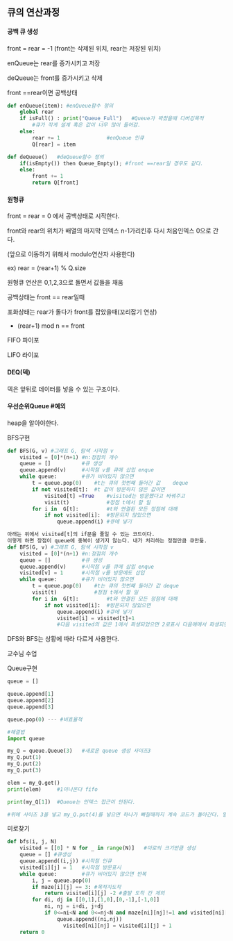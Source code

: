 ## 큐의 연산과정



#### 공백 큐 생성

front = rear = -1 (front는 삭제된 위치, rear는 저장된 위치)

enQueue는 rear를 증가시키고 저장

deQueue는 front를 증가시키고 삭제

front ==rear이면 공백상태

```python
def enQueue(item): #enQueue함수 정의
    global rear
    if isFull() : print("Queue_Full")	#Queue가 꽉찼을때 디버깅목적
        #큐가 작게 설계 혹은 값이 너무 많이 들어감.
	else:
        rear += 1				#enQueue 인큐
        Q[rear] = item
```

```python
def deQueue()	#deQueue함수 정의
	if(isEmpty()) then Queue_Empty(); #front ==rear일 경우도 같다.
    else:
		front += 1
        return Q[front]
```



#### 원형큐

front = rear = 0 에서 공백상태로 시작한다.

front와 rear의 위치가 배열의 마지막 인덱스 n-1가리킨후 다시 처음인덱스 0으로 간다.

(앞으로 이동하기 위해서 modulo연산자 사용한다)

ex) rear = (rear+1) % Q.size

원형큐 연산은 0,1,2,3으로 돌면서 값들을 채움 

공백상태는 front == rear일때

포화상태는 rear가 돌다가 front를 잡았을때(꼬리잡기 연상)

- (rear+1) mod n == front

FIFO 파이포

LIFO 라이포



#### DEQ(덱)

덱은 앞뒤로 데이터를 넣을 수 있는 구조이다.



#### 우선순위Queue	#예외

heap을 알아야한다.



BFS구현

```python
def BFS(G, v) #그래프 G, 탐색 시작점 v
	visited = [0]*(n+1)	#n:정점의 개수
    queue = []			#큐 생성
    queue.append(v)		#시작점 v를 큐에 삽입 enque
    while queue:		#큐가 비어있지 않으면
        t = queue.pop(0)	#t는 큐의 첫번째 들어간 값	deque
        if not visited[t]:	#t 값이 방문하지 않은 값이면
            visited[t] =True	#visited는 방문했다고 바꿔주고
            visit(t)			#정점 t에서 할 일
		for i in  G[t]:			#t와 연결된 모든 정점에 대해
            if not visited[i]:	#방문되지 않았으면
                queue.append(i)	#큐에 넣기
```

```python
아래는 위에서 visited[t]의 if문을 줄일 수 있는 코드이다.
이렇게 하면 장점이 queue에 중복이 생기지 않는다. 내가 처리하는 정점만큼 큐만듦.
def BFS(G, v) #그래프 G, 탐색 시작점 v
	visited = [0]*(n+1)	#n:정점의 개수
    queue = []			#큐 생성
    queue.append(v)		#시작점 v를 큐에 삽입 enque
    visited[v] = 1		#시작점 v를 방문에도 삽입
    while queue:		#큐가 비어있지 않으면
        t = queue.pop(0)	#t는 큐의 첫번째 들어간 값 deque
        visit(t)			#정점 t에서 할 일
		for i in  G[t]:			#t와 연결된 모든 정점에 대해
            if not visited[i]:	#방문되지 않았으면
                queue.append(i)	#큐에 넣기
                visited[i] = visited[t]+1
                #다음 visited의 값은 1에서 파생되었으면 2로표시 다음애에서 파생되면 3으로 표시 점점 늘려간다.
```

DFS와 BFS는 상황에 따라 다르게 사용한다.



교수님 수업

Queue구현

```python
queue = []

queue.append[1]
queue.append[2]
queue.append[3]

queue.pop(0) --- #비효율적

#해결법
import queue

my_Q = queue.Queue(3)	#새로운 queue 생성 사이즈3
my_Q.put(1)
my_Q.put(2)
my_Q.put(3)

elem = my_Q.get()
print(elem)		#1이나온다 fifo

print(my_Q[1])	#Queue는 인덱스 접근이 안된다.

#위에 사이즈 3을 넣고 my_Q.put(4)를 넣으면 하나가 빠질때까지 계속 코드가 돌아간다. 멀티스레드에서 사용하기위해서 만든 기능이다.
```



미로찾기

```python
def bfs(i, j, N)
	visited = [[0] * N for _ in range(N)]	#미로의 크기만큼 생성
    queue = [] #큐생성
    queue.append((i,j))	#시작점 인큐
    visited[i][j] = 1	#시작점 방문표시
    while queue:		#큐가 비어있지 않으면 반복
        i, j = queue.pop(0)
        if maze[i][j] == 3:	#목적지도착
            return visited[i][j] -2 #출발 도착 칸 제외
        for di, dj in [[0,1],[1,0],[0,-1],[-1,0]]
        	ni, nj = i+di, j+dj
            if 0<=ni<N and 0<=nj<N and maze[ni][nj]!=1 and visited[ni][nj]==0:
				queue.append((ni,nj))
                  visited[ni][nj] = visited[i][j] + 1
	return 0
                
```













